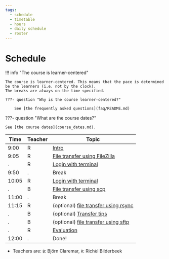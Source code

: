 ```yaml
---
tags:
  - schedule
  - timetable
  - hours
  - daily schedule
  - roster
---
```


# Schedule

!!! info "The course is learner-centered"

    The course is learner-centered. This means that the pace is determined
    be the learners (i.e. not by the clock).
    The breaks are always on the time specified.

    ???- question "Why is the course learner-centered?"

        See [the frequently asked questions](faq/README.md)

???- question "What are the course dates?"

    See [the course dates](course_dates.md).

Time  |Teacher|Topic
------|-------|-------------------------------------------------
9:00  |R      |[Intro](sessions/intro.md)
9:05  |R      |[File transfer using FileZilla](sessions/filezilla/README.md)
.     |R      |[Login with terminal](sessions/login_terminal/README.md)
9:50  |.      |Break
10:05 |R      |[Login with terminal](sessions/login_terminal/README.md)
.     |B      |[File transfer using scp](sessions/scp/README.md)
11:00 |.      |Break
11:15 |R      |(optional) [file transfer using rsync](sessions/rsync/README.md)
.     |B      |(optional) [Transfer tips](sessions/transfer_tips/README.md)
.     |B      |(optional) [file transfer using sftp](sessions/sftp/README.md)
.     |R      |[Evaluation](evaluation.md)
12:00 |.      |Done!

- Teachers are: `B`: Björn Claremar, `R`: Richèl Bilderbeek
